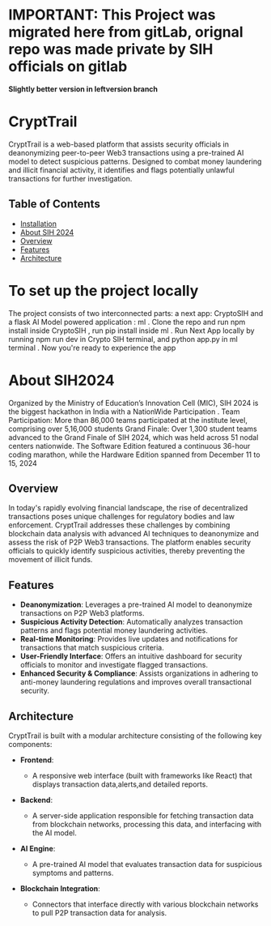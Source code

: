 # IMPORTANT: This Project was migrated here from gitLab, orignal repo was made private by SIH officials on gitlab
**Slightly better version in leftversion branch** 

# CryptTrail
CryptTrail is a web-based platform that assists security officials in deanonymizing peer-to-peer Web3 transactions using a pre-trained AI model to detect suspicious patterns. Designed to combat money laundering and illicit financial activity, it identifies and flags potentially unlawful transactions for further investigation.

## Table of Contents

- [Installation](#installation)
- [About SIH 2024](#sih2024)
- [Overview](#overview)
- [Features](#features)
- [Architecture](#architecture)


# To set up the project locally
The project consists of two interconnected parts: a next app: CryptoSIH and a flask AI Model powered application : ml . 
Clone the repo and run npm install inside CryptoSIH , run pip install inside ml .
Run Next App locally by running npm run dev in Crypto SIH terminal, and python app.py in ml terminal .
Now you're ready to experience the app

# About SIH2024 
Organized by the Ministry of Education’s Innovation Cell (MIC), SIH 2024 is the biggest hackathon in India with a NationWide Participation .
Team Participation: More than 86,000 teams participated at the institute level, comprising over 5,16,000 students
Grand Finale: Over 1,300 student teams advanced to the Grand Finale of SIH 2024, which was held across 51 nodal centers nationwide. The Software Edition featured a continuous 36-hour coding marathon, while the Hardware Edition spanned from December 11 to 15, 2024

## Overview

In today's rapidly evolving financial landscape, the rise of decentralized transactions poses unique challenges for regulatory bodies and law enforcement. CryptTrail addresses these challenges by combining blockchain data analysis with advanced AI techniques to deanonymize and assess the risk of P2P Web3 transactions. The platform enables security officials to quickly identify suspicious activities, thereby preventing the movement of illicit funds.

## Features

- **Deanonymization**: Leverages a pre-trained AI model to deanonymize transactions on P2P Web3 platforms.
- **Suspicious Activity Detection**: Automatically analyzes transaction patterns and flags potential money laundering activities.
- **Real-time Monitoring**: Provides live updates and notifications for transactions that match suspicious criteria.
- **User-Friendly Interface**: Offers an intuitive dashboard for security officials to monitor and investigate flagged transactions.
- **Enhanced Security & Compliance**: Assists organizations in adhering to anti-money laundering regulations and improves overall transactional security.

## Architecture

CryptTrail is built with a modular architecture consisting of the following key components:

- **Frontend**:  
  - A responsive web interface (built with frameworks like React) that displays transaction data,alerts,and detailed reports.
  
- **Backend**:  
  - A server-side application responsible for fetching transaction data from blockchain networks, processing this data, and interfacing with the AI model.
  
- **AI Engine**:  
  - A pre-trained AI model that evaluates transaction data for suspicious symptoms and patterns.
  
- **Blockchain Integration**:  
  - Connectors that interface directly with various blockchain networks to pull P2P transaction data for analysis.

